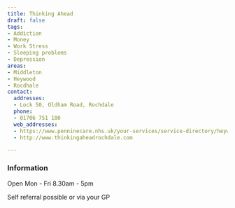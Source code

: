 ```yaml
---
title: Thinking Ahead
draft: false
tags:
- Addiction
- Money
- Work Stress
- Sleeping problems
- Depression
areas:
- Middleton
- Heywood
- Rocdhale
contact:
  addresses:
  - Lock 50, Oldham Road, Rochdale
  phone:
  - 01706 751 180
  web_addresses:
  - https://www.penninecare.nhs.uk/your-services/service-directory/heywood-middleton-and-rochdale/mental-health/adults/thinking-ahead-heywood-middleton-and-rochdale/
  - http://www.thinkingaheadrochdale.com

---
```


### Information
Open Mon - Fri  8.30am - 5pm

Self referral possible or via your GP
